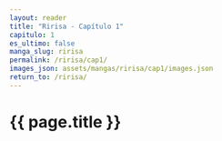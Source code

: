 ```yaml
---
layout: reader
title: "Ririsa - Capítulo 1"
capitulo: 1
es_ultimo: false
manga_slug: ririsa
permalink: /ririsa/cap1/
images_json: assets/mangas/ririsa/cap1/images.json
return_to: /ririsa/
---
```


<h1>{{ page.title }}</h1>
<div id="reader"></div>

<style>
  /* Estilo base: imágenes ocupan el 100% del contenedor */
  #reader img {
    width: 100%;
    max-width: 100%;
    height: auto;
    display: block;
    margin: 0 auto 10px auto;
  }

  /* En pantallas grandes (mayores a 1024px) → imágenes fullscreen */
  @media (min-width: 1024px) {
    body, html {
      margin: 0;
      padding: 0;
      background: #000; /* opcional: fondo negro tipo lector */
    }
    #reader {
      max-width: 100vw;
    }
    #reader img {
      width: 100vw;
      max-width: 100vw;
    }
  }
</style>


<script>
fetch('{{ site.baseurl }}{{ page.images_json }}')
  .then(response => response.json())
  .then(images => {
    const reader = document.getElementById('reader');

    // Ordenar numéricamente por el número en el nombre del archivo
    images.sort((a, b) => {
      const numA = parseInt(a.match(/(\d+)\.(jpg|png|webp)$/)[1]);
      const numB = parseInt(b.match(/(\d+)\.(jpg|png|webp)$/)[1]);
      return numA - numB;
    });

    // Agregar imágenes ya ordenadas
    images.forEach(img => {
      const image = document.createElement('img');
      image.src = '{{ site.baseurl }}' + img;
      image.loading = 'lazy';
      image.style.width = '100%';
      image.style.marginBottom = '10px';
      reader.appendChild(image);
    });

    // Crear botón de regresar
    const backButton = document.createElement('a');
    backButton.href = '{{ site.baseurl }}{{ page.return_to }}';
    backButton.textContent = '← Regresar al post';
    backButton.style.display = 'block';
    backButton.style.textAlign = 'center';
    backButton.style.margin = '30px auto';
    backButton.style.padding = '10px 20px';
    backButton.style.background = '#333';
    backButton.style.color = '#fff';
    backButton.style.textDecoration = 'none';
    backButton.style.borderRadius = '5px';
    backButton.onmouseover = () => backButton.style.background = '#555';
    backButton.onmouseout = () => backButton.style.background = '#333';
    reader.appendChild(backButton);
  })
  .catch(err => {
    document.getElementById('reader').innerHTML = "<p>No se pudieron cargar las imágenes.</p>";
  });
</script>
